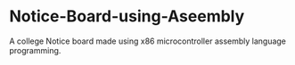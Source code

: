 # Notice-Board-using-Aseembly
A college Notice board made using x86 microcontroller assembly language programming.
